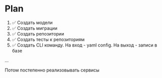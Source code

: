 # Plan

1. ✅ Создать модели
2. ✅ Создать миграции
3. ✅ Создать репозитории 
4. ✅ Создать тесты к репозиториям
5. ✅ Создать CLI команду. На вход - yaml config. На выход - записи в базе

... 

Потом постепенно реализовывать сервисы